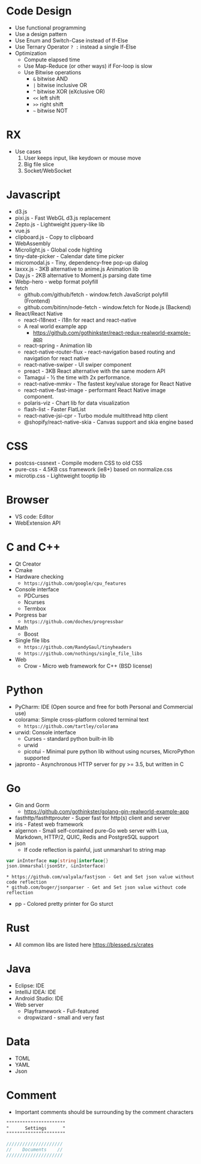 Code Design
=====
* Use functional programming
* Use a design pattern
* Use Enum and Switch-Case instead of If-Else
* Use Ternary Operator `? :` instead a single If-Else
* Optimization
    * Compute elapsed time
    * Use Map-Reduce (or other ways) if For-loop is slow
    * Use Bitwise operations
        * `&`   bitwise AND
        * `|`   bitwise inclusive OR
        * `^`   bitwise XOR (eXclusive OR)
        * `<<`  left shift
        * `>>`  right shift
        * `~`   bitwise NOT

RX
=====
* Use cases
    1. User keeps input, like keydown or mouse move
    2. Big file slice
    3. Socket/WebSocket

Javascript
=====
* d3.js
* pixi.js - Fast WebGL d3.js replacement
* Zepto.js - Lightweight jquery-like lib
* vue.js
* clipboard.js - Copy to clipboard
* WebAssembly
* Microlight.js - Global code highting
* tiny-date-picker - Calendar date time picker
* micromodal.js - Tiny, dependency-free pop-up dialog
* laxxx.js - 3KB alternative to anime.js Animation lib
* Day.js - 2KB alternative to Moment.js parsing date time
* Webp-hero - webp format polyfill
* fetch
    * github.com/github/fetch - window.fetch JavaScript polyfill (Frontend)
    * github.com/bitinn/node-fetch - window.fetch for Node.js (Backend)
* React/React Native
    * react-i18next - i18n for react and react-native
    * A real world example app
        * https://github.com/gothinkster/react-redux-realworld-example-app
    * react-spring - Animation lib
    * react-native-router-flux - react-navigation based routing and navigation for react native
    * react-native-swiper - UI swiper component
    * preact - 3KB React alternative with the same modern API
    * Tamagui - ½ the time with 2x performance.
    * react-native-mmkv - The fastest key/value storage for React Native
    * react-native-fast-image - performant React Native image component.
    * polaris-viz - Chart lib for data visualization
    * flash-list - Faster FlatList
    * react-native-jsi-cpr - Turbo module multithread http client
    * @shopify/react-native-skia - Canvas support and skia engine based

CSS
=====
* postcss-cssnext - Compile modern CSS to old CSS
* pure-css - 4.5KB css framework (ie8+) based on normalize.css
* microtip.css - Lightweight tooptip lib

Browser
=====
* VS code: Editor
* WebExtension API

C and C++
=====
* Qt Creator
* Cmake
* Hardware checking
    * `https://github.com/google/cpu_features`
* Console interface
    * PDCurses
    * Ncurses
    * Termbox
* Porgress bar
    * `https://github.com/doches/progressbar`
* Math
    * Boost
* Single file libs
    * `https://github.com/RandyGaul/tinyheaders`
    * `https://github.com/nothings/single_file_libs`
* Web
    * Crow - Micro web framework for C++ (BSD license)

Python
=====
* PyCharm: IDE (Open source and free for both Personal and Commercial use)
* colorama: Simple cross-platform colored terminal text
    * `https://github.com/tartley/colorama`
* urwid: Console interface
    * Curses - standard python built-in lib
    * urwid
    * picotui - Minimal pure python lib without using ncurses, MicroPython supported
* japronto - Asynchronous HTTP server for py >= 3.5, but written in C

Go
=====
* Gin and Gorm
    * https://github.com/gothinkster/golang-gin-realworld-example-app
* fasthttp/fasthttprouter - Super fast for http(s) client and server
* iris - Fatest web framework
* algernon - Small self-contained pure-Go web server with Lua, Markdown, HTTP/2, QUIC, Redis and PostgreSQL support
* json
    * If code reflection is painful, just unmarsharl to string map
```go
var inInterface map[string]interface{}
json.Unmarshal(jsonStr, &inInterface)
```
    * https://github.com/valyala/fastjson - Get and Set json value without code reflection
    * github.com/buger/jsonparser - Get and Set json value without code reflection
* pp - Colored pretty printer for Go sturct

Rust
=====
* All common libs are listed here https://blessed.rs/crates

Java
=====
* Eclipse: IDE
* IntelliJ IDEA: IDE
* Android Studio: IDE
* Web server
    * Playframework - Full-featured
    * dropwizard - small and very fast

Data
=====
* TOML
* YAML
* Json

Comment
=====
* Important comments should be surrounding by the comment characters
```vim
""""""""""""""""""""""
"      Settings      "
""""""""""""""""""""""
```
```c
/////////////////////
//    Documents    //
/////////////////////
```
